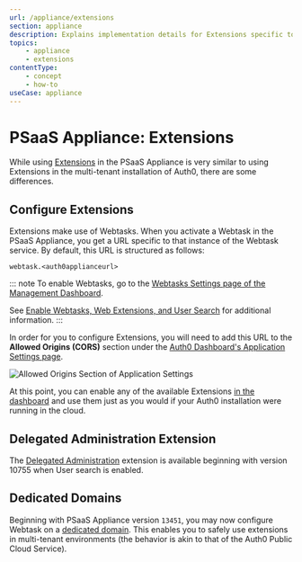 ```yaml
---
url: /appliance/extensions
section: appliance
description: Explains implementation details for Extensions specific to the PSaaS Appliance.
topics:
    - appliance
    - extensions
contentType: 
    - concept
    - how-to
useCase: appliance
---
```


# PSaaS Appliance: Extensions

While using [Extensions](/extensions) in the PSaaS Appliance is very similar to using Extensions in the multi-tenant installation of Auth0, there are some differences.

## Configure Extensions

Extensions make use of Webtasks. When you activate a Webtask in the PSaaS Appliance, you get a URL specific to that instance of the Webtask service. By default, this URL is structured as follows:

`webtask.<auth0applianceurl>`

::: note
To enable Webtasks, go to the [Webtasks Settings page of the Management Dashboard](${manage_url}/#/account/webtasks).

See [Enable Webtasks, Web Extensions, and User Search](/appliance/infrastructure/extensions) for additional information.
:::

In order for you to configure Extensions, you will need to add this URL to the **Allowed Origins (CORS)** section under the [Auth0 Dashboard's Application Settings page](${manage_url}/#/applications).

![Allowed Origins Section of Application Settings](/media/articles/appliance/allowed-origins.png)

At this point, you can enable any of the available Extensions [in the dashboard](${manage_url}/#/extensions) and use them just as you would if your Auth0 installation were running in the cloud.

## Delegated Administration Extension

The [Delegated Administration](/extensions/delegated-admin) extension is available beginning with version 10755 when User search is enabled.

## Dedicated Domains

Beginning with PSaaS Appliance version `13451`, you may now configure Webtask on a [dedicated domain](/appliance/webtasks/dedicated-domains). This enables you to safely use extensions in multi-tenant environments (the behavior is akin to that of the Auth0 Public Cloud Service).